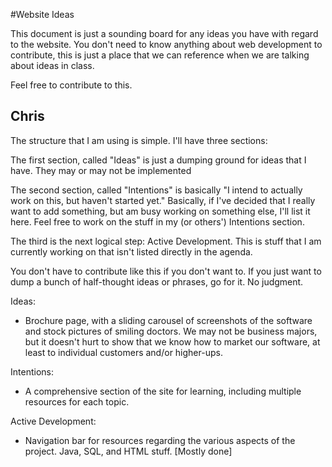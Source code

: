 #Website Ideas

This document is just a sounding board for any ideas you have with regard to the website. You don't need to know anything about web development to contribute, this is just a place that we can reference when we are talking about ideas in class.

Feel free to contribute to this.

Chris
-----

The structure that I am using is simple. I'll have three sections:

The first section, called "Ideas" is just a dumping ground for ideas that I have. They may or may not be implemented

The second section, called "Intentions" is basically "I intend to actually work on this, but haven't started yet." Basically, if I've decided that I really want to add something, but am busy working on something else, I'll list it here. Feel free to work on the stuff in my (or others') Intentions section.

The third is the next logical step: Active Development. This is stuff that I am currently working on that isn't listed directly in the agenda.

You don't have to contribute like this if you don't want to. If you just want to dump a bunch of half-thought ideas or phrases, go for it. No judgment.

Ideas:

* Brochure page, with a sliding carousel of screenshots of the software and stock pictures of smiling doctors. We may not be business majors, but it doesn't hurt to show that we know how to market our software, at least to individual customers and/or higher-ups.

Intentions:

* A comprehensive section of the site for learning, including multiple resources for each topic.

Active Development:

* Navigation bar for resources regarding the various aspects of the project. Java, SQL, and HTML stuff. [Mostly done]
